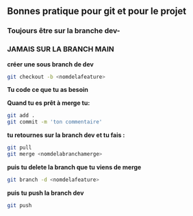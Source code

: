 ## Bonnes pratique pour git et pour le projet

### Toujours être sur la branche dev-

### JAMAIS SUR LA BRANCH MAIN

**créer une sous branch de dev**

```bash
git checkout -b <nomdelafeature>
```

**Tu code ce que tu as besoin**

**Quand tu es prêt à merge tu:**

```bash
git add .
git commit -m 'ton commentaire'
```

**tu retournes sur la branch dev et tu fais :**

```bash
git pull
git merge <nomdelabranchamerge>
```

**puis tu delete la branch que tu viens de merge**

```bash
git branch -d <nomdelafeature>
```

**puis tu push la branch dev**

```bash
git push
```
